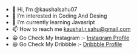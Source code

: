 - 👋 Hi, I’m @kaushalsahu07
- 👀 I’m interested in Coding And Desing
- 🌱 I’m currently learning Javasript
- 📫 How to reach me kaushal.r.sahu@gmail.com
- 😀 Go Check My Instagram :- [Instagram Profile](https://www.instagram.com/cd.kaushal)
- 😃 Go Check My Dribbble :- [Dribbble Profile](https://dribbble.com/cdkaushal)
